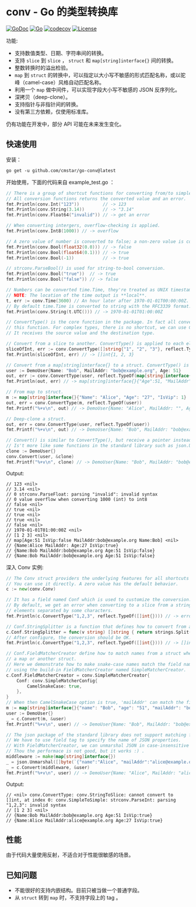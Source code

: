 # conv - Go 的类型转换库

[![GoDoc](https://godoc.org/github.com/cmstar/go-conv?status.svg)](https://pkg.go.dev/github.com/cmstar/go-conv)
[![Go](https://github.com/cmstar/go-conv/workflows/Go/badge.svg)](https://github.com/cmstar/go-conv/actions?query=workflow%3AGo)
[![codecov](https://codecov.io/gh/cmstar/go-conv/branch/master/graph/badge.svg)](https://codecov.io/gh/cmstar/go-conv)
[![License](https://img.shields.io/badge/license-MIT-brightgreen.svg?style=flat)](https://opensource.org/licenses/MIT)

功能:

- 支持数值类型、日期、字符串间的转换。
- 支持 `slice` 到 `slice` ， `struct` 和 `map[string]interface{}` 间的转换。
- 整数转换时的溢出检验。
- `map` 到 `struct` 的转换中，可以指定以大小写不敏感的形式匹配名称，或以驼峰（camel-case）风格自动匹配名称。
- 利用一个 `map` 做中间件，可以实现字段大小写不敏感的 JSON 反序列化。
- 深拷贝（deep-clone）。
- 支持指针与非指针间的转换。
- 没有第三方依赖，仅使用标准库。

仍有功能在开发中，部分 API 可能在未来发生变化。

## 快速使用

安装：
```
go get -u github.com/cmstar/go-conv@latest
```

开始使用，下面的代码来自 example_test.go ：
```go
// There is a group of shortcut functions for converting from/to simple types.
// All conversion functions returns the converted value and an error.
fmt.Println(conv.Int("123"))         // -> 123
fmt.Println(conv.String(3.14))       // -> "3.14"
fmt.Println(conv.Float64("invalid")) // -> get an error

// When converting intergers, overflow-checking is applied.
fmt.Println(conv.Int8(1000)) // -> overflow

// A zero value of number is converted to false; a non-zero value is converted to true.
fmt.Println(conv.Bool(float32(0.0))) // -> false
fmt.Println(conv.Bool(float64(0.1))) // -> true
fmt.Println(conv.Bool(-1))           // -> true

// strconv.ParseBool() is used for string-to-bool conversion.
fmt.Println(conv.Bool("true"))  // -> true
fmt.Println(conv.Bool("false")) // -> false

// Numbers can be converted time.Time, they're treated as UNIX timestamp.
// NOTE: The location of the time output is **local**.
t, err := conv.Time(3600) // An hour later after 1970-01-01T00:00:00Z.
// By default time.Time is converted to string with the RFC3339 format.
fmt.Println(conv.String(t.UTC())) // -> 1970-01-01T01:00:00Z

// ConvertType() is the core function in the package. In fact all conversion can be done via
// this function. For complex types, there is no shortcut, we can use ConvertType() directly.
// It receives the source value and the destination type.

// Convert from a slice to another. ConvertType() is applied to each element.
sliceOfInt, err := conv.ConvertType([]string{"1", "2", "3"}, reflect.TypeOf([]int{}))
fmt.Println(sliceOfInt, err) // -> []int{1, 2, 3}

// Convert from a map[string]interface{} to a struct. ConvertType() is applied to each field.
user := DemoUser{Name: "Bob", MailAddr: "bob@example.org", Age: 51}
out, err := conv.ConvertType(user, reflect.TypeOf(map[string]interface{}{}))
fmt.Println(out, err) // -> map[string]interface{}{"Age":51, "MailAddr":"bob@example.org", "Name":"Bob", "IsVip":false}

// From map to struct.
m := map[string]interface{}{"Name": "Alice", "Age": "27", "IsVip": 1}
out, err = conv.ConvertType(m, reflect.TypeOf(user))
fmt.Printf("%+v\n", out) // -> DemoUser{Name: "Alice", MailAddr: "", Age: 27, IsVip:true}

// Deep-clone a struct.
out, err = conv.ConvertType(user, reflect.TypeOf(user))
fmt.Printf("%+v\n", out) // -> DemoUser{Name: "Bob", MailAddr: "bob@example.org", Age: 51}

// Convert() is similar to ConvertType(), but receive a pointer instead of a type.
// Is't more like some functions in the standard library such as json.Unmarshal().
clone := DemoUser{}
conv.Convert(user, &clone)
fmt.Printf("%+v\n", clone) // -> DemoUser{Name: "Bob", MailAddr: "bob@example.org", Age: 51}

```

Output:
```
// 123 <nil>
// 3.14 <nil>
// 0 strconv.ParseFloat: parsing "invalid": invalid syntax
// 0 value overflow when converting 1000 (int) to int8
// false <nil>
// true <nil>
// true <nil>
// true <nil>
// false <nil>
// 1970-01-01T01:00:00Z <nil>
// [1 2 3] <nil>
// map[Age:51 IsVip:false MailAddr:bob@example.org Name:Bob] <nil>
// {Name:Alice MailAddr: Age:27 IsVip:true}
// {Name:Bob MailAddr:bob@example.org Age:51 IsVip:false}
// {Name:Bob MailAddr:bob@example.org Age:51 IsVip:false}
```

深入 Conv 实例:
```go
// The Conv struct providers the underlying features for all shortcuts functions.
// You can use it directly. A zero value has the default behavior.
c := new(conv.Conv)

// It has a field named Conf which is used to customize the conversion.
// By default, we get an error when converting to a slice from a string that is a group of
// elements separated by some characters.
fmt.Println(c.ConvertType("1,2,3", reflect.TypeOf([]int{}))) // -> error

// Conf.StringSplitter is a function that defines how to convert from a string to a slice.
c.Conf.StringSplitter = func(v string) []string { return strings.Split(v, ",") }
// After configure, the conversion should be OK.
fmt.Println(c.ConvertType("1,2,3", reflect.TypeOf([]int{}))) // -> []int{1, 2, 3}

// Conf.FieldMatcherCreator define how to match names from a struct when converting from
// a map or another struct.
// Here we demonstrate how to make snake-case names match the field names automatically,
// using the build-in FieldMatcherCreator named SimpleMatcherCreator.
c.Conf.FieldMatcherCreator = conv.SimpleMatcherCreator{
	Conf: conv.SimpleMatcherConfig{
		CamelSnakeCase: true,
	},
}
// When then CamelSnakeCase option is true, 'mailAddr' can match the field MailAddr, 'is_vip' can match IsVip.
m := map[string]interface{}{"name": "Bob", "age": "51", "mailAddr": "bob@example.org", "is_vip": "true"}
user := DemoUser{}
_ = c.Convert(m, &user)
fmt.Printf("%+v\n", user) // -> DemoUser{Name: "Bob", MailAddr: "bob@example.org", Age: 51, IsVip: true})

// The json package of the standard library does not support matching fields in case-insensitive manner.
// We have to use field tag to specify the name of JSON properties.
// With FieldMatcherCreator, we can unmarshal JSON in case-insensitive manner, using a map as a middleware.
// Thou the performace is not good, but it works :) .
middleware := make(map[string]interface{})
_ = json.Unmarshal([]byte(`{"name":"Alice", "mailAddr":"alice@example.org", "isVip": true, "age":27}`), &middleware)
_ = c.Convert(middleware, &user)
fmt.Printf("%+v\n", user) // -> DemoUser{Name: "Alice", MailAddr: "alice@example.org", Age: 27, IsVip: true})
```

Output:
```
// <nil> conv.ConvertType: conv.StringToSlice: cannot convert to []int, at index 0: conv.SimpleToSimple: strconv.ParseInt: parsing "1,2,3": invalid syntax
// [1 2 3] <nil>
// {Name:Bob MailAddr:bob@example.org Age:51 IsVip:true}
// {Name:Alice MailAddr:alice@example.org Age:27 IsVip:true}
```

## 性能

由于代码大量使用反射，不适合对于性能很敏感的场景。

## 已知问题

- 不能很好的支持内嵌结构。目前只被当做一个普通字段。
- 从 `struct` 转到 `map` 时，不支持字段上的 tag 。